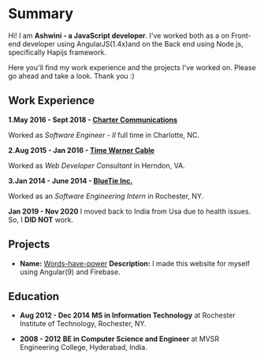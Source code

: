 # Summary

Hi! I am **Ashwini - a JavaScript developer**.
I've worked both as a on Front-end developer using AngularJS(1.4x)and on the Back end using Node.js, specifically Hapijs framework.

Here you'll find my work experience and the projects I've worked on. Please go ahead and take a look. Thank you :)

## Work Experience

 **1.May 2016 - Sept 2018 - [Charter Communications](https://www.spectrum.com/)**

  Worked as _Software Engineer - II_ full time in Charlotte, NC.

 **2.Aug 2015 - Jan 2016 - [Time Warner Cable](https://en.wikipedia.org/wiki/Time_Warner_Cable)**

  Worked as _Web Developer Consultant_ in Herndon, VA.

 **3.Jan 2014 - June 2014 - [BlueTie Inc.](https://bluetie.com/)**

  Worked as an _Software Engineering Intern_ in Rochester, NY.

 **Jan 2019 - Nov 2020** 
  I moved back to India from Usa due to health issues. So, I **DID NOT** work.


## Projects 

- **Name:** [Words-have-power](https://words-have-magic.web.app/quotes)
  **Description:** I made this website for myself using Angular(9) and Firebase.
  
## Education

- **Aug 2012 - Dec 2014**
**MS in Information Technology** at Rochester Institute of Technology, Rochester, NY.

- **2008 - 2012**
**BE in Computer Science and Engineer** at MVSR Engineering College, Hyderabad, India.

